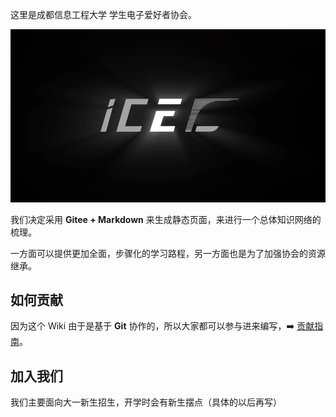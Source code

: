 这里是成都信息工程大学 学生电子爱好者协会。

![image-20210202172000931](_static/images/20210202174621.png)

我们决定采用 **Gitee + Markdown** 来生成静态页面，来进行一个总体知识网络的梳理。

一方面可以提供更加全面，步骤化的学习路程，另一方面也是为了加强协会的资源继承。

## 如何贡献

因为这个 Wiki 由于是基于 **Git** 协作的，所以大家都可以参与进来编写，:arrow_right: [贡献指南](icec/contri)。

## 加入我们

我们主要面向大一新生招生，开学时会有新生摆点（具体的以后再写）
